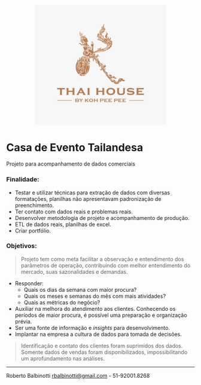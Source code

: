 <p align="center">
  <img src="docs/assets/logo.jpeg" width="350" />
</p>

# **Casa de Evento Tailandesa**
Projeto para acompanhamento de dados comerciais

### Finalidade:
  - Testar e utilizar técnicas para extração de dados com diversas formatações, planilhas não apresentavam padronização de preenchimento.
  - Ter contato com dados reais e problemas reais.
  - Desenvolver metodologia de projeto e acompanhamento de produção.
  - ETL de dados reais, planilhas de excel.
  - Criar portfólio.

### Objetivos:
  > Projeto tem como meta facilitar a observação e entendimento dos parâmetros de operação, contribuindo com melhor entendimento do mercado, suas sazonalidades e demandas.
  
  - Responder:
    - Quais os dias da semana com maior procura?
    - Quais os meses e semanas do mês com mais atividades?
    - Quais as métricas do negócio?
  - Auxiliar na melhora do atendimento aos clientes. Conhecendo os períodos de maior procura, é possível uma preparação e organização prévia.
  - Ser uma fonte de informação e *insights* para desenvolvimento.
  - Implantar na empresa a cultura de dados para tomada de decisões.  


> Identificação e contato dos clientes foram suprimidos dos dados.
> Somente dados de vendas foram disponibilizados, impossibilitando um aprofundamento nas análises.
---
Roberto Balbinotti
rbalbinotti@gmail.com - 51-92001.8268